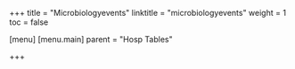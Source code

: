 +++
title = "Microbiologyevents"
linktitle = "microbiologyevents"
weight = 1
toc = false

[menu]
  [menu.main]
    parent = "Hosp Tables"

+++